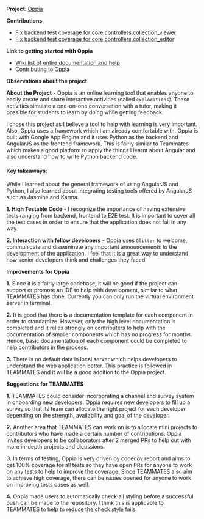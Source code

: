 **Project**: [Oppia](https://github.com/oppia/oppia)

**Contributions**

- [Fix backend test coverage for core.controllers.collection_viewer](https://github.com/oppia/oppia/pull/6427)
- [Fix backend test coverage for core.controllers.collection_editor](https://github.com/oppia/oppia/pull/6462)

**Link to getting started with Oppia**

- [Wiki list of entire documentation and help](https://github.com/oppia/oppia/wiki)
- [Contributing to Oppia](https://github.com/oppia/oppia/wiki/Contributing-code-to-Oppia#setting-things-up)

**Observations about the project**

**About the Project** - Oppia is an online learning tool that enables anyone to easily create and share interactive activities (called `explorations`). These activities simulate a one-on-one conversation with a tutor, making it possible for students to learn by doing while getting feedback.

I chose this project as I believe a tool to help with learning is very important. Also, Oppia uses a framework which I am already comfortable with. Oppia is built with Google App Engine and it uses Python as the backend and AngularJS as the frontend framework. This is fairly similar to Teammates which makes a good platform to apply the things I learnt about Angular and also understand how to write Python backend code.

#### Key takeaways:

While I learned about the general framework of using AngularJS and Python, I also learned about integrating testing tools offered by AngularJS such as Jasmine and Karma.

**1. High Testable Code** - I recognize the importance of having extensive tests ranging from backend, frontend to E2E test. It is important to cover all the test cases in order to ensure that the application does not fail in any way.

**2. Interaction with fellow developers** - Oppia uses `Glitter` to welcome, communicate and disseminate any important announcements to the development of the application. I feel that it is a great way to understand how senior developers think and challenges they faced.

**Improvements for Oppia**

**1.** Since it is a fairly large codebase, it will be good if the project can support or promote an IDE to help with development, similar to what TEAMMATES has done. Currently you can only run the virtual environment server in terminal.

**2.** It is good that there is a documentation template for each component in order to standardize. However, only the high level documentation is completed and it relies strongly on contributers to help with the documentation of smaller components which has no progress for months. Hence, basic documentation of each component could be completed to help contributors in the process.

**3.** There is no default data in local server which helps developers to understand the web application better. This practice is followed in TEAMMATES and it will be a good addition to the Oppia project.

**Suggestions for TEAMMATES**

**1.** TEAMMATES could consider incorporating a channel and survey system in onboarding new developers. Oppia requires new developers to fill up a survey so that its team can allocate the right project for each developer depending on the strength, availability and goal of the developer.

**2.** Another area that TEAMMATES can work on is to allocate mini projects to contributors who have made a certain number of contributions. Oppia invites developers to be collaborators after 2 merged PRs to help out with more in-depth projects and dicussions.

**3.** In terms of testing, Oppia is very driven by codecov report and aims to get 100% coverage for all tests so they have open PRs for anyone to work on any tests to help to improve the coverage. Since TEAMMATES also aim to achieve high coverage, there can be issues opened for anyone to work on improving tests cases as well.

**4.** Oppia made users to automatically check all styling before a successful push can be made to the repository. I think this is applicable to TEAMMATES to help to reduce the check style fails.
